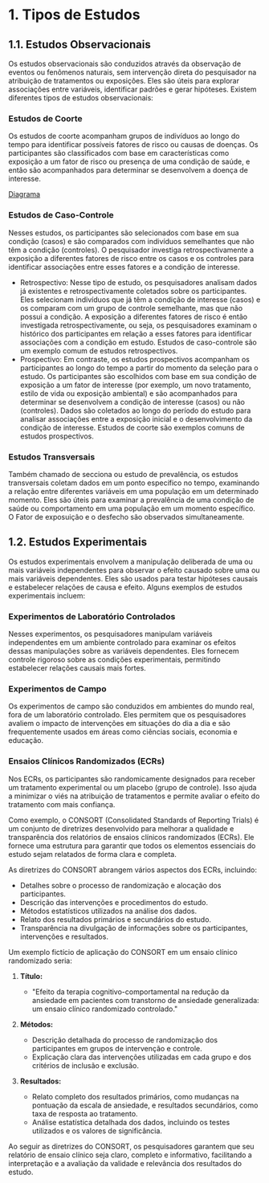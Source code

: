 # 1. Tipos de Estudos

## 1.1. Estudos Observacionais

Os estudos observacionais são conduzidos através da observação de eventos ou fenômenos naturais, sem intervenção direta do pesquisador na atribuição de tratamentos ou exposições. Eles são úteis para explorar associações entre variáveis, identificar padrões e gerar hipóteses. Existem diferentes tipos de estudos observacionais:

### Estudos de Coorte

Os estudos de coorte acompanham grupos de indivíduos ao longo do tempo para identificar possíveis fatores de risco ou causas de doenças. Os participantes são classificados com base em características como exposição a um fator de risco ou presença de uma condição de saúde, e então são acompanhados para determinar se desenvolvem a doença de interesse.

[Diagrama](diagram_coorte.png)

### Estudos de Caso-Controle

Nesses estudos, os participantes são selecionados com base em sua condição (casos) e são comparados com indivíduos semelhantes que não têm a condição (controles). O pesquisador investiga retrospectivamente a exposição a diferentes fatores de risco entre os casos e os controles para identificar associações entre esses fatores e a condição de interesse.

- Retrospectivo: Nesse tipo de estudo, os pesquisadores analisam dados já existentes e retrospectivamente coletados sobre os participantes. Eles selecionam indivíduos que já têm a condição de interesse (casos) e os comparam com um grupo de controle semelhante, mas que não possui a condição. A exposição a diferentes fatores de risco é então investigada retrospectivamente, ou seja, os pesquisadores examinam o histórico dos participantes em relação a esses fatores para identificar associações com a condição em estudo. Estudos de caso-controle são um exemplo comum de estudos retrospectivos.
- Prospectivo: Em contraste, os estudos prospectivos acompanham os participantes ao longo do tempo a partir do momento da seleção para o estudo. Os participantes são escolhidos com base em sua condição de exposição a um fator de interesse (por exemplo, um novo tratamento, estilo de vida ou exposição ambiental) e são acompanhados para determinar se desenvolvem a condição de interesse (casos) ou não (controles). Dados são coletados ao longo do período do estudo para analisar associações entre a exposição inicial e o desenvolvimento da condição de interesse. Estudos de coorte são exemplos comuns de estudos prospectivos.

### Estudos Transversais

Também chamado de secciona ou estudo de prevalência, os estudos transversais coletam dados em um ponto específico no tempo, examinando a relação entre diferentes variáveis em uma população em um determinado momento. Eles são úteis para examinar a prevalência de uma condição de saúde ou comportamento em uma população em um momento específico. O Fator de exposuição e o desfecho são observados simultaneamente.

## 1.2. Estudos Experimentais

Os estudos experimentais envolvem a manipulação deliberada de uma ou mais variáveis independentes para observar o efeito causado sobre uma ou mais variáveis dependentes. Eles são usados para testar hipóteses causais e estabelecer relações de causa e efeito. Alguns exemplos de estudos experimentais incluem:

### Experimentos de Laboratório Controlados

Nesses experimentos, os pesquisadores manipulam variáveis independentes em um ambiente controlado para examinar os efeitos dessas manipulações sobre as variáveis dependentes. Eles fornecem controle rigoroso sobre as condições experimentais, permitindo estabelecer relações causais mais fortes.

### Experimentos de Campo

Os experimentos de campo são conduzidos em ambientes do mundo real, fora de um laboratório controlado. Eles permitem que os pesquisadores avaliem o impacto de intervenções em situações do dia a dia e são frequentemente usados em áreas como ciências sociais, economia e educação.

### Ensaios Clínicos Randomizados (ECRs)

Nos ECRs, os participantes são randomicamente designados para receber um tratamento experimental ou um placebo (grupo de controle). Isso ajuda a minimizar o viés na atribuição de tratamentos e permite avaliar o efeito do tratamento com mais confiança.

Como exemplo, o CONSORT (Consolidated Standards of Reporting Trials) é um conjunto de diretrizes desenvolvido para melhorar a qualidade e transparência dos relatórios de ensaios clínicos randomizados (ECRs). Ele fornece uma estrutura para garantir que todos os elementos essenciais do estudo sejam relatados de forma clara e completa.

As diretrizes do CONSORT abrangem vários aspectos dos ECRs, incluindo:

- Detalhes sobre o processo de randomização e alocação dos participantes.
- Descrição das intervenções e procedimentos do estudo.
- Métodos estatísticos utilizados na análise dos dados.
- Relato dos resultados primários e secundários do estudo.
- Transparência na divulgação de informações sobre os participantes, intervenções e resultados.

Um exemplo fictício de aplicação do CONSORT em um ensaio clínico randomizado seria:

1. **Título:**
   - "Efeito da terapia cognitivo-comportamental na redução da ansiedade em pacientes com transtorno de ansiedade generalizada: um ensaio clínico randomizado controlado."

2. **Métodos:**
   - Descrição detalhada do processo de randomização dos participantes em grupos de intervenção e controle.
   - Explicação clara das intervenções utilizadas em cada grupo e dos critérios de inclusão e exclusão.

3. **Resultados:**
   - Relato completo dos resultados primários, como mudanças na pontuação da escala de ansiedade, e resultados secundários, como taxa de resposta ao tratamento.
   - Análise estatística detalhada dos dados, incluindo os testes utilizados e os valores de significância.

Ao seguir as diretrizes do CONSORT, os pesquisadores garantem que seu relatório de ensaio clínico seja claro, completo e informativo, facilitando a interpretação e a avaliação da validade e relevância dos resultados do estudo.
